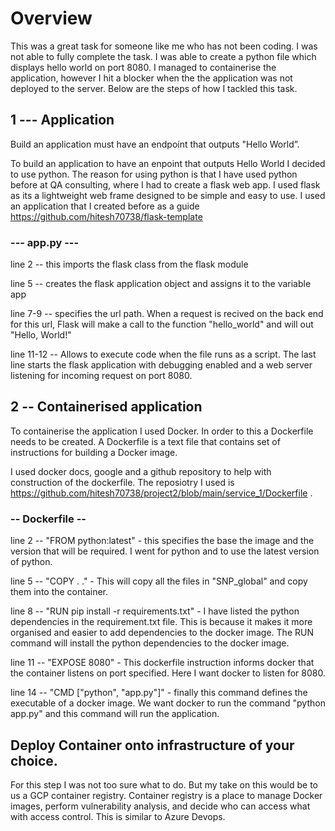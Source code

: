 # Overview
This was a great task for someone like me who has not been coding. I was not able to fully complete the task. I was able to create a python file which displays hello world on port 8080. I managed to containerise the application, however I hit a blocker when the the application was not deployed to the server. Below are the steps of how I tackled this task. 

## 1 --- Application
Build an application must have an endpoint that outputs "Hello World”.

To build an application to have an enpoint that outputs Hello World I decided to use python. The reason for using python is that I have used python before at QA consulting, where I had to create a flask web app. I used flask as its a lightweight web frame designed to be simple and easy to use. I used an application that I created before as a guide https://github.com/hitesh70738/flask-template 

### --- app.py ---
line 2 -- this imports the flask class from the flask module

line 5 -- creates the flask application object and assigns it to the variable app

line 7-9 --  specifies the url path. When a request is recived on the back end for this url, Flask will make a call to the function "hello_world" and will out "Hello, World!"

line 11-12 -- Allows to execute code when the file runs as a script. The last line starts the flask application with debugging enabled and a web server listening for incoming request on port 8080.

## 2 -- Containerised application

To containerise the application I used Docker. In order to this a Dockerfile needs to be created. A Dockerfile is a text file that contains set of instructions for building a Docker image. 

I used docker docs, google and a github repository to help with construction of the dockerfile. 
The reposiotry I used is https://github.com/hitesh70738/project2/blob/main/service_1/Dockerfile . 

### -- Dockerfile --
line 2 -- "FROM python:latest" - this specifies the base the image and the version that will be required. I went for python and to use the latest version of python.

line 5 -- "COPY . ." -  This will copy all the files in "SNP_global" and copy them into the container.

line 8 -- "RUN pip install -r requirements.txt" - I have listed the python dependencies in the requirement.txt file. This is    because it makes it more organised and easier to add dependencies to the docker image. The RUN command will install the python dependencies to the docker image.

line 11 -- "EXPOSE 8080" - This dockerfile instruction informs docker that the container listens on port specified. Here I want docker to listen for 8080. 

line 14 -- "CMD ["python", "app.py"]" - finally this command defines the executable of a docker image. We want docker to run the command "python app.py" and this command will run the application. 

## Deploy Container onto infrastructure of your choice.

For this step I was not too sure what to do. But my take on this would be to us a GCP container registry. Container registry is a place to manage Docker images, perform vulnerability analysis, and decide who can access what with access control. This is similar to Azure Devops. 